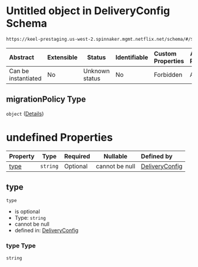 # Untitled object in DeliveryConfig Schema

```txt
https://keel-prestaging.us-west-2.spinnaker.mgmt.netflix.net/schema/#/$defs/TitusClusterSpec/properties/migrationPolicy
```




| Abstract            | Extensible | Status         | Identifiable | Custom Properties | Additional Properties | Access Restrictions | Defined In                                                    |
| :------------------ | ---------- | -------------- | ------------ | :---------------- | --------------------- | ------------------- | ------------------------------------------------------------- |
| Can be instantiated | No         | Unknown status | No           | Forbidden         | Allowed               | none                | [keel.schema.json\*](keel.schema.json "open original schema") |

## migrationPolicy Type

`object` ([Details](keel-defs-migrationpolicy.md))

# undefined Properties

| Property      | Type     | Required | Nullable       | Defined by                                                                                                                                                                        |
| :------------ | -------- | -------- | -------------- | :-------------------------------------------------------------------------------------------------------------------------------------------------------------------------------- |
| [type](#type) | `string` | Optional | cannot be null | [DeliveryConfig](keel-defs-migrationpolicy-properties-type.md "https&#x3A;//keel-prestaging.us-west-2.spinnaker.mgmt.netflix.net/schema/#/$defs/MigrationPolicy/properties/type") |

## type




`type`

-   is optional
-   Type: `string`
-   cannot be null
-   defined in: [DeliveryConfig](keel-defs-migrationpolicy-properties-type.md "https&#x3A;//keel-prestaging.us-west-2.spinnaker.mgmt.netflix.net/schema/#/$defs/MigrationPolicy/properties/type")

### type Type

`string`
